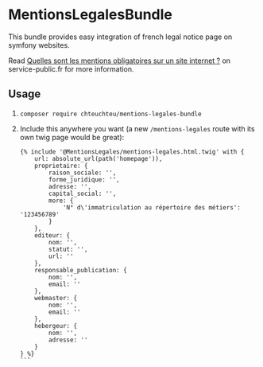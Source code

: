 # MentionsLegalesBundle
This bundle provides easy integration of french legal notice page on symfony websites.

Read [Quelles sont les mentions obligatoires sur un site internet ?](https://www.service-public.fr/professionnels-entreprises/vosdroits/F31228)
on service-public.fr for more information.

## Usage
1. `composer require chteuchteu/mentions-legales-bundle`

2. Include this anywhere you want (a new `/mentions-legales` route with its own twig page would be great):
    
    ```twig
    {% include '@MentionsLegales/mentions-legales.html.twig' with {
        url: absolute_url(path('homepage')),
        proprietaire: {
            raison_sociale: '',
            forme_juridique: '',
            adresse: '',
            capital_social: '',
            more: {
                'N° d\'immatriculation au répertoire des métiers': '123456789'
            }
        },
        editeur: {
            nom: '',
            statut: '',
            url: ''
        },
        responsable_publication: {
            nom: '',
            email: ''
        },
        webmaster: {
            nom: '',
            email: ''
        },
        hebergeur: {
            nom: '',
            adresse: ''
        }
    } %}
    ``̀`
